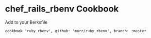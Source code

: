 chef_rails_rbenv Cookbook
=====================

Add to your Berksfile
```
cookbook 'ruby_rbenv', github: 'morr/ruby_rbenv', branch: :master
```
